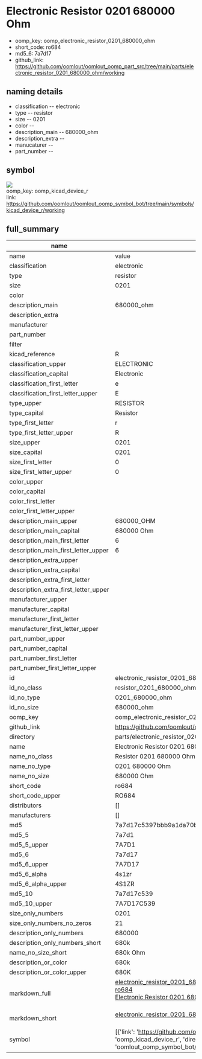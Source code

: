 # Electronic Resistor 0201 680000 Ohm

  
* oomp_key: oomp_electronic_resistor_0201_680000_ohm 
* short_code: ro684
* md5_6: 7a7d17  
* github_link: https://github.com/oomlout/oomlout_oomp_part_src/tree/main/parts/electronic_resistor_0201_680000_ohm/working  
## naming details
* classification -- electronic
* type -- resistor
* size -- 0201
* color -- 
* description_main -- 680000_ohm
* description_extra -- 
* manucaturer -- 
* part_number -- 



## symbol

![](symbol/{index}/working/working_600.png)  
oomp_key: oomp_kicad_device_r  
link: https://github.com/oomlout/oomlout_oomp_symbol_bot/tree/main/symbols/kicad_device_r/working  


## full_summary
| name | value | 
| --- | --- | 
| name | value | 
| classification | electronic | 
| type | resistor | 
| size | 0201 | 
| color |  | 
| description_main | 680000_ohm | 
| description_extra |  | 
| manufacturer |  | 
| part_number |  | 
| filter |  | 
| kicad_reference | R | 
| classification_upper | ELECTRONIC | 
| classification_capital | Electronic | 
| classification_first_letter | e | 
| classification_first_letter_upper | E | 
| type_upper | RESISTOR | 
| type_capital | Resistor | 
| type_first_letter | r | 
| type_first_letter_upper | R | 
| size_upper | 0201 | 
| size_capital | 0201 | 
| size_first_letter | 0 | 
| size_first_letter_upper | 0 | 
| color_upper |  | 
| color_capital |  | 
| color_first_letter |  | 
| color_first_letter_upper |  | 
| description_main_upper | 680000_OHM | 
| description_main_capital | 680000 Ohm | 
| description_main_first_letter | 6 | 
| description_main_first_letter_upper | 6 | 
| description_extra_upper |  | 
| description_extra_capital |  | 
| description_extra_first_letter |  | 
| description_extra_first_letter_upper |  | 
| manufacturer_upper |  | 
| manufacturer_capital |  | 
| manufacturer_first_letter |  | 
| manufacturer_first_letter_upper |  | 
| part_number_upper |  | 
| part_number_capital |  | 
| part_number_first_letter |  | 
| part_number_first_letter_upper |  | 
| id | electronic_resistor_0201_680000_ohm | 
| id_no_class | resistor_0201_680000_ohm | 
| id_no_type | 0201_680000_ohm | 
| id_no_size | 680000_ohm | 
| oomp_key | oomp_electronic_resistor_0201_680000_ohm | 
| github_link | https://github.com/oomlout/oomlout_oomp_part_src/tree/main/parts/electronic_resistor_0201_680000_ohm/working | 
| directory | parts/electronic_resistor_0201_680000_ohm | 
| name | Electronic Resistor 0201 680000 Ohm | 
| name_no_class | Resistor 0201 680000 Ohm | 
| name_no_type | 0201 680000 Ohm | 
| name_no_size | 680000 Ohm | 
| short_code | ro684 | 
| short_code_upper | RO684 | 
| distributors | [] | 
| manufacturers | [] | 
| md5 | 7a7d17c5397bbb9a1da70b16d8433c9f | 
| md5_5 | 7a7d1 | 
| md5_5_upper | 7A7D1 | 
| md5_6 | 7a7d17 | 
| md5_6_upper | 7A7D17 | 
| md5_6_alpha | 4s1zr | 
| md5_6_alpha_upper | 4S1ZR | 
| md5_10 | 7a7d17c539 | 
| md5_10_upper | 7A7D17C539 | 
| size_only_numbers | 0201 | 
| size_only_numbers_no_zeros | 21 | 
| description_only_numbers | 680000 | 
| description_only_numbers_short | 680k | 
| name_no_size_short | 680k Ohm | 
| description_or_color | 680k | 
| description_or_color_upper | 680K | 
| markdown_full | [electronic_resistor_0201_680000_ohm](https://github.com/oomlout/oomlout_oomp_part_src/tree/main/parts/electronic_resistor_0201_680000_ohm/working)<br>[ro684](https://github.com/oomlout/oomlout_oomp_part_src/tree/main/parts/electronic_resistor_0201_680000_ohm/working)<br>[Electronic Resistor 0201 680000 Ohm](https://github.com/oomlout/oomlout_oomp_part_src/tree/main/parts/electronic_resistor_0201_680000_ohm/working)<br><br> | 
| markdown_short | [electronic_resistor_0201_680000_ohm](https://github.com/oomlout/oomlout_oomp_part_src/tree/main/parts/electronic_resistor_0201_680000_ohm/working)<br><br> | 
| symbol | [{'link': 'https://github.com/oomlout/oomlout_oomp_symbol_bot/tree/main/symbols/kicad_device_r', 'oomp_key': 'oomp_kicad_device_r', 'directory': 'oomlout_oomp_symbol_bot/symbols/kicad_device_r//working/working.kicad_sym', 'index': 0}] | 
